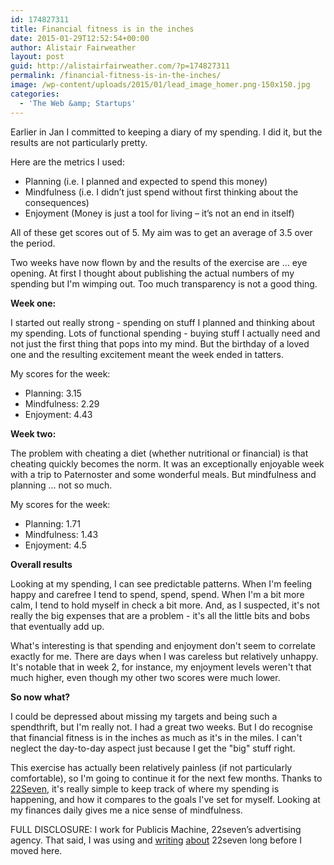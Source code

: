 ```yaml
---
id: 174827311
title: Financial fitness is in the inches
date: 2015-01-29T12:52:54+00:00
author: Alistair Fairweather
layout: post
guid: http://alistairfairweather.com/?p=174827311
permalink: /financial-fitness-is-in-the-inches/
image: /wp-content/uploads/2015/01/lead_image_homer.png-150x150.jpg
categories:
  - 'The Web &amp; Startups'
---
```

Earlier in Jan I committed to keeping a diary of my spending. I did it, but the results are not particularly pretty.

Here are the metrics I used:

<ul>
    <li>Planning (i.e. I planned and expected to spend this money)</li>
    <li>Mindfulness (i.e. I didn’t just spend without first thinking about the consequences)</li>
    <li>Enjoyment (Money is just a tool for living – it’s not an end in itself)</li>
</ul>

All of these get scores out of 5. My aim was to get an average of 3.5 over the period.

Two weeks have now flown by and the results of the exercise are … eye opening. At first I thought about publishing the actual numbers of my spending but I'm wimping out. Too much transparency is not a good thing.

<b>Week one:</b>

I started out really strong - spending on stuff I planned and thinking about my spending. Lots of functional spending - buying stuff I actually need and not just the first thing that pops into my mind. But the birthday of a loved one and the resulting excitement meant the week ended in tatters.

My scores for the week:

<ul>
    <li>Planning: 3.15</li>
    <li>Mindfulness: 2.29</li>
    <li>Enjoyment: 4.43</li>
</ul>

<b>Week two:</b>

The problem with cheating a diet (whether nutritional or financial) is that cheating quickly becomes the norm. It was an exceptionally enjoyable week with a trip to Paternoster and some wonderful meals. But mindfulness and planning … not so much.

My scores for the week:

<ul>
    <li>Planning: 1.71</li>
    <li>Mindfulness: 1.43</li>
    <li>Enjoyment: 4.5</li>
</ul>

<b>Overall results</b><strong><strong>
</strong></strong>

Looking at my spending, I can see predictable patterns. When I'm feeling happy and carefree I tend to spend, spend, spend. When I'm a bit more calm, I tend to hold myself in check a bit more. And, as I suspected, it's not really the big expenses that are a problem - it's all the little bits and bobs that eventually add up.

What's interesting is that spending and enjoyment don't seem to correlate exactly for me. There are days when I was careless but relatively unhappy. It's notable that in week 2, for instance, my enjoyment levels weren't that much higher, even though my other two scores were much lower.

<b>So now what?</b>

I could be depressed about missing my targets and being such a spendthrift, but I'm really not. I had a great two weeks. But I do recognise that financial fitness is in the inches as much as it's in the miles. I can't neglect the day-to-day aspect just because I get the "big" stuff right.

This exercise has actually been relatively painless (if not particularly comfortable), so I'm going to continue it for the next few months. Thanks to <a href="http://goo.gl/iiISkK">22Seven</a>, it's really simple to keep track of where my spending is happening, and how it compares to the goals I've set for myself. Looking at my finances daily gives me a nice sense of mindfulness.

FULL DISCLOSURE: I work for Publicis Machine, 22seven’s advertising agency. That said, I was using and <a href="http://mg.co.za/article/2012-02-03-share-a-pic-of-your-naked-mom/">writing</a> <a href="http://alistairfairweather.com/22seven-acquired-by-old-mutual-65354/">about</a> 22seven long before I moved here.